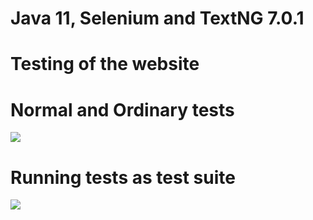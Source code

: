 # Java 11, Selenium and TextNG 7.0.1

# Testing of the  website
# Normal and  Ordinary tests
![]( https://pbs.twimg.com/media/FarnBLjXEAIStxl?format=png&name=900x900 )

# Running tests as test suite
![]( https://pbs.twimg.com/media/FaseurhWYAEbArP?format=png&name=900x900  ) 
